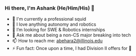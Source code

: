 ### Hi there, I'm Ashank (He/Him/His) 👋


- 🦑 I'm currently a professional squid
- 🤖 I love anything autonomy and robotics
- 🤔 I’m looking for SWE & Robotics internships
- 💬 Ask me about being a non-CS major breaking into tech
- 📫 How to reach me: abehara2@illinois.edu
- ⚡ Fun fact: Once upon a time, I had Division II offers for 🎾
